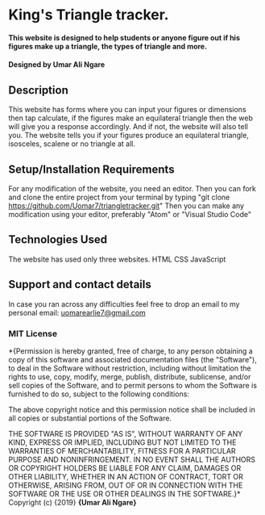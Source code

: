 # King's Triangle tracker.
#### This website is designed to help students or anyone figure out if his figures make up a triangle, the types of triangle and more.
#### Designed by Umar Ali Ngare
## Description
This website has forms where you can input your figures or dimensions then tap calculate, if the figures make an equilateral triangle then the web will give you a response accordingly. And if not, the website will also tell you.
The website tells you if your figures produce an equilateral triangle, isosceles, scalene or no triangle at all.
## Setup/Installation Requirements
For any modification of the website, you need an editor.
Then you can fork and clone the entire project from your terminal by typing "git clone https://github.com/Uomar7/triangletracker.git"
Then you can make any modification using your editor, preferably "Atom" or "Visual Studio Code"

## Technologies Used
The website has used only three websites.
HTML
CSS
JavaScript
## Support and contact details
In case you ran across any difficulties feel free to drop an email to my personal email: uomarearlie7@gmail.com
### MIT License

*{Permission is hereby granted, free of charge, to any person obtaining a copy
of this software and associated documentation files (the "Software"), to deal
in the Software without restriction, including without limitation the rights
to use, copy, modify, merge, publish, distribute, sublicense, and/or sell
copies of the Software, and to permit persons to whom the Software is
furnished to do so, subject to the following conditions:

The above copyright notice and this permission notice shall be included in all
copies or substantial portions of the Software.

THE SOFTWARE IS PROVIDED "AS IS", WITHOUT WARRANTY OF ANY KIND, EXPRESS OR
IMPLIED, INCLUDING BUT NOT LIMITED TO THE WARRANTIES OF MERCHANTABILITY,
FITNESS FOR A PARTICULAR PURPOSE AND NONINFRINGEMENT. IN NO EVENT SHALL THE
AUTHORS OR COPYRIGHT HOLDERS BE LIABLE FOR ANY CLAIM, DAMAGES OR OTHER
LIABILITY, WHETHER IN AN ACTION OF CONTRACT, TORT OR OTHERWISE, ARISING FROM,
OUT OF OR IN CONNECTION WITH THE SOFTWARE OR THE USE OR OTHER DEALINGS IN THE
SOFTWARE.}*
Copyright (c) {2019} **{Umar Ali Ngare}**
